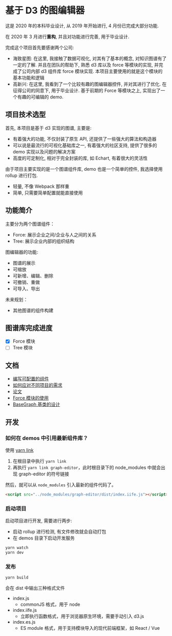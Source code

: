 # 基于 D3 的图编辑器

这是 2020 年的本科毕业设计, 从 2019 年开始进行, 4 月份已完成大部分功能.

在 2020 年 3 月进行**重构**, 并且对功能进行完善, 用于毕业设计.

完成这个项目首先要感谢两个公司:

- 海致星图: 在这里, 我接触了数据可视化, 对其有了基本的概念, 对知识图谱有了一定的了解. 并且在团队的帮助下, 熟悉 d3 库以及 force 等模块的实现, 并完成了公司内部 d3 组件库 force 模块实现. 本项目主要使用的就是这个模块的基本功能和逻辑
- 高新兴: 在这里, 我看到了一个比较有趣的图编辑器控件, 并对其进行了优化. 在征得公司的同意下, 用于毕业设计. 基于前期的 Force 等模块之上, 实现出了一个有趣的可编辑的 demo.

## 项目技术选型

首先, 本项目是基于 d3 实现的图谱, 主要是:

- 有着强大的功能, 不仅封装了原生 API, 还提供了一些强大的算法和构造器
- 可以说是最流行的可视化基础库之一, 有着强大的社区支持, 提供了很多的 demo 实现以及问题的解决方案
- 高度的可定制化, 相对于完全封装的库, 如 Echart, 有着很大的灵活性

由于项目主要实现的是一个图谱组件库, demo 也是一个简单的控件, 我选择使用 rollup 进行打包.

- 轻量, 不像 Webpack 那样重
- 简单, 只需要简单配置就能直接使用

## 功能简介

主要分为两个图谱组件：

- Force: 展示企业之间/企业与人之间的关系
- Tree: 展示企业内部的组织结构

图编辑器的功能:

- 图谱的展示
- 可缩放
- 可新增、编辑、删除
- 可撤销、重做
- 可导入、导出

未来规划：

- 其他图谱的组件构建

## 图谱库完成进度

- [x] Force 模块
- [ ] Tree 模块

## 文档

- [编写可配置的组件](./docs/编写可配置的组件.md)
- [如何应对不同项目的需求](./docs/如何应对不同项目的需求.md)
- [论文](./docs/论文.md)
- [Force 模块的使用](./docs/Force模块的使用.md)
- [BaseGraph 基类的设计](./docs/BaseGraph基类的设计.md)

## 开发

### 如何在 demos 中引用最新组件库？

使用 [yarn link](https://yarnpkg.com/lang/en/docs/cli/link/)

1. 在根目录中执行 `yarn link`
2. 再执行 `yarn link graph-editor`，此时根目录下的 node_modules 中就会出现 graph-editor 的符号链接

然后，就可以从 `node_modules` 引入最新的组件代码了。

```html
<script src="../node_modules/graph-editor/dist/index.iife.js"></script>
```

### 启动项目

启动项目进行开发, 需要进行两步:

- 启动 rollup 进行检测, 有文件修改就会自动打包
- 在 demos 目录下启动开发服务

```bash
yarn watch
yarn dev
```

### 发布

```bash
yarn build
```

会在 dist 中输出三种格式文件

- index.js
  - commonJS 格式，用于 node
- index.iife.js
  - 立即执行函数格式，用于浏览器原生环境，需要手动引入 d3.js
- index.es.js
  - ES module 格式，用于支持模块导入的现代前端框架，如 React / Vue
